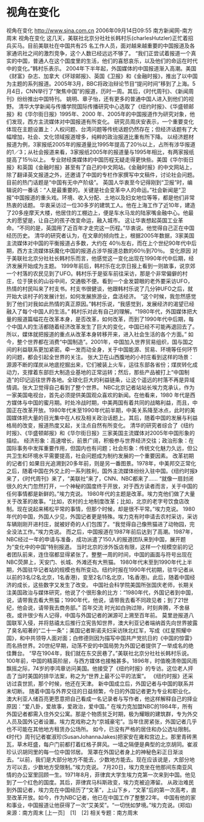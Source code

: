 # 视角在变化

视角在变化
http://www.sina.com.cn 2006年09月14日09:55 南方新闻网-南方周末
视角在变化
这几天，美联社北京分社社长韩村乐(charlesHutzler)正忙着招兵买马。目前美联社在中国共有25 名工作人员，面对越来越重要的中国报道及各家通讯社之间的激烈竞争，这个人数已经远远不够了。
“我们正尝试着报道一个真实的中国，普通人在这个国度里的生活，他们的喜怒哀乐，以及他们的命运在时代中的变化。”韩村乐表示。
2004年下半年起，外国媒体的中国报道渐入高潮。美国《财富》杂志、加拿大《环球邮报》、英国《卫报》和《金融时报》，推出了以中国为主题的系列报道。2005年3月，BBC将政治辩论节目“提问时间”移到了上海。5月4日，CNN举行了“聚焦中国”的报道，历时一周。其后，《时代周刊》、《新闻周刊》纷纷推出中国特刊。
姚明、章子怡，还有更多的普通中国人进入到他们的视野。
清华大学新闻与传播学院国际传播研究中心选取了《纽约时报》、《华盛顿邮报》和《华尔街日报》1995年、2000 年、2005年的中国报道作为研究对象，他们发现，西方主流媒体对中国报道有所变化。
研究员周庆安表示，一个重要变化体现在主题设置上：人权问题、台湾问题等传统话题仍然存在；但经济话题有了大幅增加，社会、文化领域报道增多，纯粹的政治报道比重有所下降。
以经济题材报道为例，3家报纸2005年的报道量比1995年提高了20％以上，占所有涉华报道的1／3；从社会报道来看，3家报纸2005年的报道量与1995年相比，有两家报纸提高了15％以上。
专业财经类媒体的中国历程无疑走得更快些。美国《华尔街日报》和英国《金融时报》甚至有了自己的中文网站。《金融时报》的中文网站上，除了翻译英文报道之外，还邀请了中国的专栏作家撰写中文稿件，讨论社会问题。目前的热门话题是“中国有无中产阶级”。
英国人华衷至今记得刚到“卫报”时，编辑说的一番话：“人是最重要的。关键是社会变革中人的命运。”社会新闻是“卫报”中国报道的重头戏。环境、收入分配、土地以及妇女地位等等，都是他们非常热衷的话题。
华衷采访过一位30多岁的建筑工人。他在上海工作了近10年，建造了20多座摩天大楼，他居住的工棚边上，便是车水马龙的陆家嘴金融中心。他最大的愿望是，让自己的孩子改变命运，融入城市。
这让华衷想起英国工业革命。“不同的是，英国用了近百年才走完这一历程。”华衷说。他觉得自己正在中国经历历史。
清华的研究者认为，在文章的倾向性上，根据2005年数据，3家美国主流媒体对中国的平衡报道占多数，大约在 40％左右，而在上个世纪90年代中后期，西方主流媒体妖魔化中国的报道占涉华报道总数的60％到70％。
变化原因
对于美联社北京分社社长韩村乐而言，他感觉这一变化出现在1990年代中后期，经济发展开始成为主题。
1999年前后，韩村乐在北京日报上看到一则故事，说京郊一个村落的农民见到了UFO。韩村乐于是驱车前往采访，那是个非常偏僻的村庄，位于狭长的山谷中间，交通极不便。看到一个金发碧眼的老外要采访UFO，热情的村民叫来了村支书。村支书很健谈，他跟韩村乐说了几分钟UFO之后，就开始大谈村子的发展计划，如何发展旅游业，盘活经济。
“这个时候，我忽然感觉到了他们对我如此热情的真正原因。”韩村乐说，“我感觉到，发展经济的渴望已经融入了每个中国人的生活。”
韩村乐对此有自己的理解。“1980年代，外国媒体把大量的报道篇幅花在改革本身，是否改革，如何改革，而到了1990年代中后期，每个中国人的生活都随着经济改革发生了巨大的变化，中国已经不可能再退回去了。所以，媒体就把报道的重点从改革本身转移开来，进入社会生活的各个方面。”
如今，整个世界都在消费“中国制造”。2001年，中国加入世界贸易组织，国与国之间的利益联系更加紧密。牵一发而动全身，关于中国能源、贸易、环境等任何环节的问题，都会引起全世界的关注。
张大卫在山西腹地的小村庄看到这样的场景：源源不断的煤炭从地底挖掘出来，它们被装上火车，运往东部各省份；煤炭转化成动力，支撑着东部巨大制造业基地的正常运转；然后，那些产品被打上“中国制造”的印记运往世界各地。全球化巨大的利益链条，让这个遥远的村落不再是异域情调。张大卫觉得自己看到了整个世界。
NBC北京记者站站长埃力克承认，作为一家美国电视台，首先必须提供美国观众喜欢的新闻。在他看来，1980 年代是西方媒体与中国的蜜月期。时处冷战时期，中美两国有着共同的战略利益，而且，中国正在改革开放。1980年代末至1990年代前半期，中美关系降至冰点，此时的美国媒体把大量的目光集中在人权及相关政治话题上。其后，随着中国的发展与利益格局的改变，报道热度又起，关注点自然有所变化。
清华的研究者综合了《纽约时报》、《华盛顿邮报》和《华尔街日报》三家美国主流媒体对2005年中国形象的描绘。
经济形象：高速增长，前景广阔，积极参与世界经济交往；政治形象：在国际事务中发挥重要作用，但国内也有问题；社会形象：传统文化魅力久远，但公共卫生和环境水平需要提高，社会问题成为制约发展的一个重要因素。
改革初期的记者们
如果目光追溯到20多年前，则是另一番图景。1978年，中美邦交正常化之后，随着中国在外交上的一系列胜利，国外主流媒体纷纷入驻中国。《纽约时报》来了，《时代周刊》来了，“美联社”来了，CNN、NBC都来了……
“就像一扇封闭很久的大门忽然打开，一个神秘的国度终于开放，对于西方读者而言，关于中国的任何事情都是新鲜的。”埃力克说。
1980年代的主题是改革。埃力克他们做了大量关于改革的故事。“比如，农村的土地制度改革；比如，北京的老字号饮食店改制。现在说起来稀松平常的事情，但那个时候，却是很不平常。”埃力克说。
1980年代的中国，外国人少见，外国记者更是特殊。埃力克有时申请去农村采访，采访车辆刚刚开进村庄，就被好奇的人们包围了。“我觉得自己像熊猫进了动物园，完全没法工作。”埃力克说。
而之后，中国报道在1987年前后达到了高潮。1987年，NBC经过一年的申请与准备，成功派遣了150人的报道团队来到中国，展开题为“变化中的中国”特别报道。
当时北京的涉外饭店有限，这样一个规模空前的记者团队前来，连住宿都显得紧张了。整整一周的时间，中国的画面与符号出现在NBC荧屏上，天安门、长城、外滩还有大熊猫。
1980年代末至到1990年代上半期，外国驻华记者站的规模也有所变动。纽约时报在1990年代初期，驻华记者从以前的3名(2名北京，1名香港)，变至2名(1名北京，1名香港)。此后，随着中国经济的成长，这些数字又发生了改变。
中国社会科学院美国所张国庆老师，长期关注美国政治与媒体研究，他说了个很形象的比方：“1980年代，外国记者到中国，说，请带我去看大熊猫；1990年代，他说，请带我去看不同政见者；到了21世纪，他会说，请带我去商务部。”
百年交流
时光如白驹过隙，时刻奔腾，不舍昼夜。或许很少有人记得，中国与外国记者的渊源可上溯至百年前。
莫里逊报道八国联军入侵，并将慈禧太后推行立宪告知世界，澳大利亚记者端纳首先向世界披露了臭名昭著的“二十一条”；美国记者斯诺夫妇采访陕北红军，写成《红星照耀中国》，和中共领导人面对面；白修德则因为描写中国共产党抗日的《中国的惊雷》而名扬世界。20世纪早期，动荡不安的中国局势为外国记者提供了一举成名的绝佳舞台。
“早在1904年，我们就在东交民巷了。”美联社北京分社社长韩村乐说。
100年前，中国的精英阶层，与西方媒体也接触甚多。1896年，时值晚清帝国风雨飘摇之际，74岁的李鸿章访问美国。他接受了《纽约时报》的专访。这位老人抨击了当时美国的排华法案，称之为“世界上最不公平的法案”。
《纽约时报》还采访过袁世凯，那个时候，他还在天津。
新中国成立后，外国记者与中国的联系并未切断。
随着中国与外界交往的日益频繁，今日的外国记者更为专业和职业化。澳大利亚人储百亮更愿意把自己看成一名记录者与写作者，他这样解释自己的择业原因：“爱八卦，爱故事，爱政治，爱中国。”
在埃力克加盟NBC的1984年，所有外国记者都需入住外交公寓。那是个物质贫乏时期，极为耀眼的建筑群，专为外交人员及国外记者设置。埃力克戏称之为“京城豪宅”。当年住房紧张，外国记者几乎也不可能在其他地方租赁办公场所。
如今，已没有严格的居住和办公选址限制。《时代》周刊记者崔淑珍(SusanJohannaJakes)把家安在雍和宫边上。那里青砖黑瓦，草木旺盛，每户门前都打着红格子屏风。一墙之隔便是典型的北京胡同。崔淑珍认识胡同里的每一位中国邻居。
笼罩在外国记者身上的神秘色彩正日渐淡去。“以前，我们是大部分地方不能去，少数地方能去。现在应该说是，大部分地方可以去，少数地方受限制。”埃力克说。
7月20日，埃力克坐在他那间东南亚风情的办公室里回顾一生。1971年8月，菲律宾大学生埃力克第一次来到中国。他见到了一个红色的国度。其后，菲律宾马科斯政变，埃力克被迫滞留。
从政治难民到外国记者，埃力克在中国经历了“文革”，上山下乡，“文革”后的第一次高考，直至改革开放。如今，作为NBC记者，他已在中国工作了整整22年。
中国有他的家和事业，中国报道让他获得了一次“艾美奖”。“一切恍如梦境。”埃力克说。(郑焰) 来源：南方周末
[上一页]　[1]　[2]
相关专题：南方周末 

